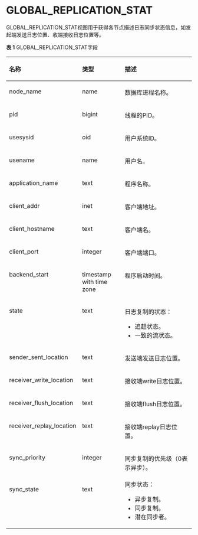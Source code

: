 # GLOBAL\_REPLICATION\_STAT

GLOBAL\_REPLICATION\_STAT视图用于获得各节点描述日志同步状态信息，如发起端发送日志位置、收端接收日志位置等。

**表 1**  GLOBAL\_REPLICATION\_STAT字段

<a name="zh-cn_topic_0237122709_table15385930114214"></a>
<table><thead align="left"><tr id="zh-cn_topic_0237122709_row25301030174219"><th class="cellrowborder" valign="top" width="25.319999999999997%" id="mcps1.2.4.1.1"><p id="zh-cn_topic_0237122709_p553053054218"><a name="zh-cn_topic_0237122709_p553053054218"></a><a name="zh-cn_topic_0237122709_p553053054218"></a><strong id="zh-cn_topic_0237122709_b7531203016428"><a name="zh-cn_topic_0237122709_b7531203016428"></a><a name="zh-cn_topic_0237122709_b7531203016428"></a>名称</strong></p>
</th>
<th class="cellrowborder" valign="top" width="25.14%" id="mcps1.2.4.1.2"><p id="zh-cn_topic_0237122709_p125311230164211"><a name="zh-cn_topic_0237122709_p125311230164211"></a><a name="zh-cn_topic_0237122709_p125311230164211"></a><strong id="zh-cn_topic_0237122709_b1531830114220"><a name="zh-cn_topic_0237122709_b1531830114220"></a><a name="zh-cn_topic_0237122709_b1531830114220"></a>类型</strong></p>
</th>
<th class="cellrowborder" valign="top" width="49.54%" id="mcps1.2.4.1.3"><p id="zh-cn_topic_0237122709_p16531630164216"><a name="zh-cn_topic_0237122709_p16531630164216"></a><a name="zh-cn_topic_0237122709_p16531630164216"></a><strong id="zh-cn_topic_0237122709_b8531153044210"><a name="zh-cn_topic_0237122709_b8531153044210"></a><a name="zh-cn_topic_0237122709_b8531153044210"></a>描述</strong></p>
</th>
</tr>
</thead>
<tbody><tr id="zh-cn_topic_0237122709_row1853133014429"><td class="cellrowborder" valign="top" width="25.319999999999997%" headers="mcps1.2.4.1.1 "><p id="zh-cn_topic_0237122709_p5531103017425"><a name="zh-cn_topic_0237122709_p5531103017425"></a><a name="zh-cn_topic_0237122709_p5531103017425"></a>node_name</p>
</td>
<td class="cellrowborder" valign="top" width="25.14%" headers="mcps1.2.4.1.2 "><p id="zh-cn_topic_0237122709_p05317309428"><a name="zh-cn_topic_0237122709_p05317309428"></a><a name="zh-cn_topic_0237122709_p05317309428"></a>name</p>
</td>
<td class="cellrowborder" valign="top" width="49.54%" headers="mcps1.2.4.1.3 "><p id="zh-cn_topic_0237122709_p16531193064211"><a name="zh-cn_topic_0237122709_p16531193064211"></a><a name="zh-cn_topic_0237122709_p16531193064211"></a>数据库进程名称。</p>
</td>
</tr>
<tr id="zh-cn_topic_0237122709_row125319302421"><td class="cellrowborder" valign="top" width="25.319999999999997%" headers="mcps1.2.4.1.1 "><p id="zh-cn_topic_0237122709_p65327304427"><a name="zh-cn_topic_0237122709_p65327304427"></a><a name="zh-cn_topic_0237122709_p65327304427"></a>pid</p>
</td>
<td class="cellrowborder" valign="top" width="25.14%" headers="mcps1.2.4.1.2 "><p id="zh-cn_topic_0237122709_p19532103020426"><a name="zh-cn_topic_0237122709_p19532103020426"></a><a name="zh-cn_topic_0237122709_p19532103020426"></a>bigint</p>
</td>
<td class="cellrowborder" valign="top" width="49.54%" headers="mcps1.2.4.1.3 "><p id="zh-cn_topic_0237122709_p1532123014214"><a name="zh-cn_topic_0237122709_p1532123014214"></a><a name="zh-cn_topic_0237122709_p1532123014214"></a>线程的PID。</p>
</td>
</tr>
<tr id="zh-cn_topic_0237122709_row95324304424"><td class="cellrowborder" valign="top" width="25.319999999999997%" headers="mcps1.2.4.1.1 "><p id="zh-cn_topic_0237122709_p155323301428"><a name="zh-cn_topic_0237122709_p155323301428"></a><a name="zh-cn_topic_0237122709_p155323301428"></a>usesysid</p>
</td>
<td class="cellrowborder" valign="top" width="25.14%" headers="mcps1.2.4.1.2 "><p id="zh-cn_topic_0237122709_p95325307424"><a name="zh-cn_topic_0237122709_p95325307424"></a><a name="zh-cn_topic_0237122709_p95325307424"></a>oid</p>
</td>
<td class="cellrowborder" valign="top" width="49.54%" headers="mcps1.2.4.1.3 "><p id="zh-cn_topic_0237122709_p135328304425"><a name="zh-cn_topic_0237122709_p135328304425"></a><a name="zh-cn_topic_0237122709_p135328304425"></a>用户系统ID。</p>
</td>
</tr>
<tr id="zh-cn_topic_0237122709_row7532330144214"><td class="cellrowborder" valign="top" width="25.319999999999997%" headers="mcps1.2.4.1.1 "><p id="zh-cn_topic_0237122709_p15321730164216"><a name="zh-cn_topic_0237122709_p15321730164216"></a><a name="zh-cn_topic_0237122709_p15321730164216"></a>usename</p>
</td>
<td class="cellrowborder" valign="top" width="25.14%" headers="mcps1.2.4.1.2 "><p id="zh-cn_topic_0237122709_p853211308426"><a name="zh-cn_topic_0237122709_p853211308426"></a><a name="zh-cn_topic_0237122709_p853211308426"></a>name</p>
</td>
<td class="cellrowborder" valign="top" width="49.54%" headers="mcps1.2.4.1.3 "><p id="zh-cn_topic_0237122709_p453223012422"><a name="zh-cn_topic_0237122709_p453223012422"></a><a name="zh-cn_topic_0237122709_p453223012422"></a>用户名。</p>
</td>
</tr>
<tr id="zh-cn_topic_0237122709_row953333024211"><td class="cellrowborder" valign="top" width="25.319999999999997%" headers="mcps1.2.4.1.1 "><p id="zh-cn_topic_0237122709_p1253303014212"><a name="zh-cn_topic_0237122709_p1253303014212"></a><a name="zh-cn_topic_0237122709_p1253303014212"></a>application_name</p>
</td>
<td class="cellrowborder" valign="top" width="25.14%" headers="mcps1.2.4.1.2 "><p id="zh-cn_topic_0237122709_p1353303064215"><a name="zh-cn_topic_0237122709_p1353303064215"></a><a name="zh-cn_topic_0237122709_p1353303064215"></a>text</p>
</td>
<td class="cellrowborder" valign="top" width="49.54%" headers="mcps1.2.4.1.3 "><p id="zh-cn_topic_0237122709_p125334305429"><a name="zh-cn_topic_0237122709_p125334305429"></a><a name="zh-cn_topic_0237122709_p125334305429"></a>程序名称。</p>
</td>
</tr>
<tr id="zh-cn_topic_0237122709_row155339307427"><td class="cellrowborder" valign="top" width="25.319999999999997%" headers="mcps1.2.4.1.1 "><p id="zh-cn_topic_0237122709_p155331730174219"><a name="zh-cn_topic_0237122709_p155331730174219"></a><a name="zh-cn_topic_0237122709_p155331730174219"></a>client_addr</p>
</td>
<td class="cellrowborder" valign="top" width="25.14%" headers="mcps1.2.4.1.2 "><p id="zh-cn_topic_0237122709_p1853383094215"><a name="zh-cn_topic_0237122709_p1853383094215"></a><a name="zh-cn_topic_0237122709_p1853383094215"></a>inet</p>
</td>
<td class="cellrowborder" valign="top" width="49.54%" headers="mcps1.2.4.1.3 "><p id="zh-cn_topic_0237122709_p253333011424"><a name="zh-cn_topic_0237122709_p253333011424"></a><a name="zh-cn_topic_0237122709_p253333011424"></a>客户端地址。</p>
</td>
</tr>
<tr id="zh-cn_topic_0237122709_row15533730144215"><td class="cellrowborder" valign="top" width="25.319999999999997%" headers="mcps1.2.4.1.1 "><p id="zh-cn_topic_0237122709_p14534133094210"><a name="zh-cn_topic_0237122709_p14534133094210"></a><a name="zh-cn_topic_0237122709_p14534133094210"></a>client_hostname</p>
</td>
<td class="cellrowborder" valign="top" width="25.14%" headers="mcps1.2.4.1.2 "><p id="zh-cn_topic_0237122709_p1653473074219"><a name="zh-cn_topic_0237122709_p1653473074219"></a><a name="zh-cn_topic_0237122709_p1653473074219"></a>text</p>
</td>
<td class="cellrowborder" valign="top" width="49.54%" headers="mcps1.2.4.1.3 "><p id="zh-cn_topic_0237122709_p1353417309428"><a name="zh-cn_topic_0237122709_p1353417309428"></a><a name="zh-cn_topic_0237122709_p1353417309428"></a>客户端名。</p>
</td>
</tr>
<tr id="zh-cn_topic_0237122709_row553414307424"><td class="cellrowborder" valign="top" width="25.319999999999997%" headers="mcps1.2.4.1.1 "><p id="zh-cn_topic_0237122709_p13534153011424"><a name="zh-cn_topic_0237122709_p13534153011424"></a><a name="zh-cn_topic_0237122709_p13534153011424"></a>client_port</p>
</td>
<td class="cellrowborder" valign="top" width="25.14%" headers="mcps1.2.4.1.2 "><p id="zh-cn_topic_0237122709_p135341230144220"><a name="zh-cn_topic_0237122709_p135341230144220"></a><a name="zh-cn_topic_0237122709_p135341230144220"></a>integer</p>
</td>
<td class="cellrowborder" valign="top" width="49.54%" headers="mcps1.2.4.1.3 "><p id="zh-cn_topic_0237122709_p1535113017428"><a name="zh-cn_topic_0237122709_p1535113017428"></a><a name="zh-cn_topic_0237122709_p1535113017428"></a>客户端端口。</p>
</td>
</tr>
<tr id="zh-cn_topic_0237122709_row5535113064217"><td class="cellrowborder" valign="top" width="25.319999999999997%" headers="mcps1.2.4.1.1 "><p id="zh-cn_topic_0237122709_p653573015425"><a name="zh-cn_topic_0237122709_p653573015425"></a><a name="zh-cn_topic_0237122709_p653573015425"></a>backend_start</p>
</td>
<td class="cellrowborder" valign="top" width="25.14%" headers="mcps1.2.4.1.2 "><p id="zh-cn_topic_0237122709_p1653514304429"><a name="zh-cn_topic_0237122709_p1653514304429"></a><a name="zh-cn_topic_0237122709_p1653514304429"></a>timestamp with time zone</p>
</td>
<td class="cellrowborder" valign="top" width="49.54%" headers="mcps1.2.4.1.3 "><p id="zh-cn_topic_0237122709_p85351230104217"><a name="zh-cn_topic_0237122709_p85351230104217"></a><a name="zh-cn_topic_0237122709_p85351230104217"></a>程序启动时间。</p>
</td>
</tr>
<tr id="zh-cn_topic_0237122709_row115351830104215"><td class="cellrowborder" valign="top" width="25.319999999999997%" headers="mcps1.2.4.1.1 "><p id="zh-cn_topic_0237122709_p7535530184217"><a name="zh-cn_topic_0237122709_p7535530184217"></a><a name="zh-cn_topic_0237122709_p7535530184217"></a>state</p>
</td>
<td class="cellrowborder" valign="top" width="25.14%" headers="mcps1.2.4.1.2 "><p id="zh-cn_topic_0237122709_p2535183018426"><a name="zh-cn_topic_0237122709_p2535183018426"></a><a name="zh-cn_topic_0237122709_p2535183018426"></a>text</p>
</td>
    <td class="cellrowborder" valign="top" width="49.54%" headers="mcps1.2.4.1.3 "><p id="zh-cn_topic_0237122709_p1535123034210"><a name="zh-cn_topic_0237122709_p1535123034210"></a><a name="zh-cn_topic_0237122709_p1535123034210"></a>日志复制的状态：<ul><li>追赶状态。</li><li>一致的流状态。</li></ul></p>
</td>
</tr>
<tr id="zh-cn_topic_0237122709_row16536153094213"><td class="cellrowborder" valign="top" width="25.319999999999997%" headers="mcps1.2.4.1.1 "><p id="zh-cn_topic_0237122709_p153612309429"><a name="zh-cn_topic_0237122709_p153612309429"></a><a name="zh-cn_topic_0237122709_p153612309429"></a>sender_sent_location</p>
</td>
<td class="cellrowborder" valign="top" width="25.14%" headers="mcps1.2.4.1.2 "><p id="zh-cn_topic_0237122709_p1536143014218"><a name="zh-cn_topic_0237122709_p1536143014218"></a><a name="zh-cn_topic_0237122709_p1536143014218"></a>text</p>
</td>
<td class="cellrowborder" valign="top" width="49.54%" headers="mcps1.2.4.1.3 "><p id="zh-cn_topic_0237122709_p353663015427"><a name="zh-cn_topic_0237122709_p353663015427"></a><a name="zh-cn_topic_0237122709_p353663015427"></a>发送端发送日志位置。</p>
</td>
</tr>
<tr id="zh-cn_topic_0237122709_row115363306428"><td class="cellrowborder" valign="top" width="25.319999999999997%" headers="mcps1.2.4.1.1 "><p id="zh-cn_topic_0237122709_p12536143084212"><a name="zh-cn_topic_0237122709_p12536143084212"></a><a name="zh-cn_topic_0237122709_p12536143084212"></a>receiver_write_location</p>
</td>
<td class="cellrowborder" valign="top" width="25.14%" headers="mcps1.2.4.1.2 "><p id="zh-cn_topic_0237122709_p1853623010424"><a name="zh-cn_topic_0237122709_p1853623010424"></a><a name="zh-cn_topic_0237122709_p1853623010424"></a>text</p>
</td>
<td class="cellrowborder" valign="top" width="49.54%" headers="mcps1.2.4.1.3 "><p id="zh-cn_topic_0237122709_p4536530134215"><a name="zh-cn_topic_0237122709_p4536530134215"></a><a name="zh-cn_topic_0237122709_p4536530134215"></a>接收端write日志位置。</p>
</td>
</tr>
<tr id="zh-cn_topic_0237122709_row175361030204217"><td class="cellrowborder" valign="top" width="25.319999999999997%" headers="mcps1.2.4.1.1 "><p id="zh-cn_topic_0237122709_p155361830154214"><a name="zh-cn_topic_0237122709_p155361830154214"></a><a name="zh-cn_topic_0237122709_p155361830154214"></a>receiver_flush_location</p>
</td>
<td class="cellrowborder" valign="top" width="25.14%" headers="mcps1.2.4.1.2 "><p id="zh-cn_topic_0237122709_p1553693064214"><a name="zh-cn_topic_0237122709_p1553693064214"></a><a name="zh-cn_topic_0237122709_p1553693064214"></a>text</p>
</td>
<td class="cellrowborder" valign="top" width="49.54%" headers="mcps1.2.4.1.3 "><p id="zh-cn_topic_0237122709_p145374303424"><a name="zh-cn_topic_0237122709_p145374303424"></a><a name="zh-cn_topic_0237122709_p145374303424"></a>接收端flush日志位置。</p>
</td>
</tr>
<tr id="zh-cn_topic_0237122709_row11537153034217"><td class="cellrowborder" valign="top" width="25.319999999999997%" headers="mcps1.2.4.1.1 "><p id="zh-cn_topic_0237122709_p135371130134218"><a name="zh-cn_topic_0237122709_p135371130134218"></a><a name="zh-cn_topic_0237122709_p135371130134218"></a>receiver_replay_location</p>
</td>
<td class="cellrowborder" valign="top" width="25.14%" headers="mcps1.2.4.1.2 "><p id="zh-cn_topic_0237122709_p353733010421"><a name="zh-cn_topic_0237122709_p353733010421"></a><a name="zh-cn_topic_0237122709_p353733010421"></a>text</p>
</td>
<td class="cellrowborder" valign="top" width="49.54%" headers="mcps1.2.4.1.3 "><p id="zh-cn_topic_0237122709_p35371130124215"><a name="zh-cn_topic_0237122709_p35371130124215"></a><a name="zh-cn_topic_0237122709_p35371130124215"></a>接收端replay日志位置。</p>
</td>
</tr>
<tr id="zh-cn_topic_0237122709_row115371301428"><td class="cellrowborder" valign="top" width="25.319999999999997%" headers="mcps1.2.4.1.1 "><p id="zh-cn_topic_0237122709_p14537153024215"><a name="zh-cn_topic_0237122709_p14537153024215"></a><a name="zh-cn_topic_0237122709_p14537153024215"></a>sync_priority</p>
</td>
<td class="cellrowborder" valign="top" width="25.14%" headers="mcps1.2.4.1.2 "><p id="zh-cn_topic_0237122709_p55379301429"><a name="zh-cn_topic_0237122709_p55379301429"></a><a name="zh-cn_topic_0237122709_p55379301429"></a>integer</p>
</td>
<td class="cellrowborder" valign="top" width="49.54%" headers="mcps1.2.4.1.3 "><p id="zh-cn_topic_0237122709_p553719307429"><a name="zh-cn_topic_0237122709_p553719307429"></a><a name="zh-cn_topic_0237122709_p553719307429"></a>同步复制的优先级（0表示异步）。</p>
</td>
</tr>
<tr id="zh-cn_topic_0237122709_row1253723054217"><td class="cellrowborder" valign="top" width="25.319999999999997%" headers="mcps1.2.4.1.1 "><p id="zh-cn_topic_0237122709_p1653733034210"><a name="zh-cn_topic_0237122709_p1653733034210"></a><a name="zh-cn_topic_0237122709_p1653733034210"></a>sync_state</p>
</td>
<td class="cellrowborder" valign="top" width="25.14%" headers="mcps1.2.4.1.2 "><p id="zh-cn_topic_0237122709_p7537130144210"><a name="zh-cn_topic_0237122709_p7537130144210"></a><a name="zh-cn_topic_0237122709_p7537130144210"></a>text</p>
</td>
<td class="cellrowborder" valign="top" width="49.54%" headers="mcps1.2.4.1.3 "><div class="p" id="zh-cn_topic_0237122709_p1923818314818"><a name="zh-cn_topic_0237122709_p1923818314818"></a><a name="zh-cn_topic_0237122709_p1923818314818"></a>同步状态：<a name="zh-cn_topic_0237122709_ul2985161910480"></a><a name="zh-cn_topic_0237122709_ul2985161910480"></a><ul id="zh-cn_topic_0237122709_ul2985161910480"><li>异步复制。</li><li>同步复制。</li><li>潜在同步者。</li></ul>
</div>
</td>
</tr>
</tbody>
</table>


